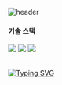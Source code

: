 ![header](https://capsule-render.vercel.app/api?type=transparent&color=auto&height=300&section=header&text=Welcome%20profile&fontSize=90&fontColor=703ee5)
<br/>

#### 기술 스택
<div>
  <img src="https://img.shields.io/badge/JAVA-007396?style=for-the-badge&logo=Java&logoColor=white">
  <img src="https://img.shields.io/badge/javascript-F7DF1E?style=for-the-badge&logo=javascript&logoColor=white">
  <img src="https://img.shields.io/badge/mysql-4479A1?style=for-the-badge&logo=mysql&logoColor=white">
</div>
<br/>

[![Typing SVG](https://readme-typing-svg.demolab.com?font=Fira+Code&pause=1000&width=435&lines=Hello!+My+name+is+Back+Seungmin)](https://git.io/typing-svg)
